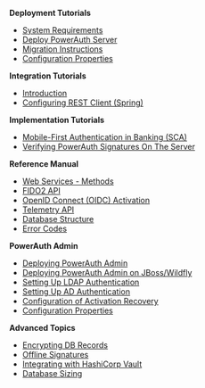 **Deployment Tutorials**

- [System Requirements](./System-Requirements.md)
- [Deploy PowerAuth Server](./Deploying-PowerAuth-Server.md)
- [Migration Instructions](./Migration-Instructions.md)
- [Configuration Properties](./Configuration-Properties.md)

**Integration Tutorials**

- [Introduction](WebServices-Client.md)
- [Configuring REST Client (Spring)](./Configuring-REST-Client-for-Spring.md)

**Implementation Tutorials**

- [Mobile-First Authentication in Banking (SCA)](https://developers.wultra.com/tutorials/posts/Mobile-First-Authentication/)
- [Verifying PowerAuth Signatures On The Server](https://developers.wultra.com/tutorials/posts/Manual-Signature-Verification/)

**Reference Manual**

- [Web Services - Methods](WebServices-Methods.md)
- [FIDO2 API](FIDO2-API.md)
- [OpenID Connect (OIDC) Activation](OIDC-Activation.md)
- [Telemetry API](Telemetry-API.md)
- [Database Structure](./Database-Structure.md)
- [Error Codes](./Server-Error-Codes.md)

**PowerAuth Admin**

- [Deploying PowerAuth Admin](./Deploying-PowerAuth-Admin.md)
- [Deploying PowerAuth Admin on JBoss/Wildfly](./Admin-Deploying-Wildfly.md)
- [Setting Up LDAP Authentication](./Setting-Up-LDAP-Authentication.md)
- [Setting Up AD Authentication](./Setting-Up-Active-Directory-Authentication.md)
- [Configuration of Activation Recovery](./Activation-Recovery.md)
- [Configuration Properties](./Configuration-Properties-Admin.md)

**Advanced Topics**

- [Encrypting DB Records](./Encrypting-Records-in-Database.md)
- [Offline Signatures](./Offline-Signatures.md)
- [Integrating with HashiCorp Vault](./Using-HashiCorp-Vault.md)
- [Database Sizing](./Database-Sizing.md)
